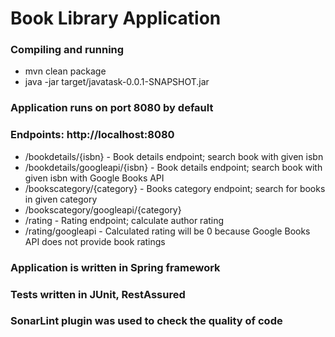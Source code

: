 # Book Library Application

### Compiling and running
- mvn clean package
- java -jar target/javatask-0.0.1-SNAPSHOT.jar

### Application runs on port 8080 by default
### Endpoints: http://localhost:8080
- /bookdetails/{isbn} - Book details endpoint; search book with given isbn
- /bookdetails/googleapi/{isbn} - Book details endpoint; search book with given isbn with Google Books API
- /bookscategory/{category} - Books category endpoint; search for books in given category
- /bookscategory/googleapi/{category}
- /rating - Rating endpoint; calculate author rating
- /rating/googleapi - Calculated rating will be 0 because Google Books API does not provide book ratings


### Application is written in Spring framework
### Tests written in JUnit, RestAssured
### SonarLint plugin was used to check the quality of code
